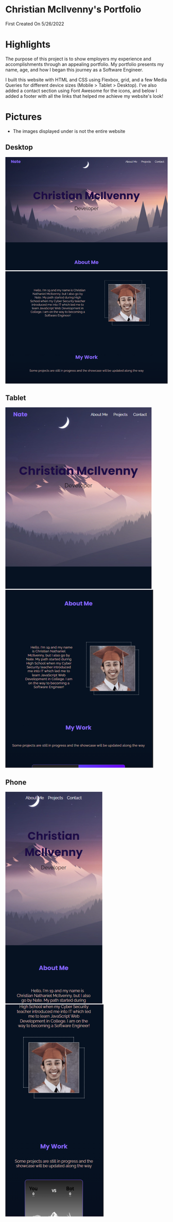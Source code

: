 # Christian McIlvenny's Portfolio

First Created On 5/26/2022

# Highlights

The purpose of this project is to show employers my experience and accomplishments through an appealing portfolio. My portfolio presents my name, age, and how I began this journey as a Software Engineer.

I built this website with HTML and CSS using Flexbox, grid, and a few Media Queries for different device sizes (Mobile > Tablet > Desktop). I've also added a contact section using Font Awesome for the icons, and below I added a footer with all the links that helped me achieve my website's look!

# Pictures

- The images displayed under is not the entire website

## Desktop

<img src="./Assets/images/Portfolio Overview Images/Desktop1.png" alt="Portfolio Desktop view #1">
<img src="./Assets/images/Portfolio Overview Images/Desktop2.png" alt="Portfolio Desktop view #2">

## Tablet

<img src="./Assets/images/Portfolio Overview Images/Tablet1.png" alt="Portfolio Tablet view #1">
<img src="./Assets/images/Portfolio Overview Images/Tablet2.png" alt="Portfolio Tablet view #2">

## Phone

<img src="./Assets/images/Portfolio Overview Images/Phone1.png" alt="Portfolio Phone view #1">
<img src="./Assets/images/Portfolio Overview Images/Phone2.png" alt="Portfolio Phone view #2">
